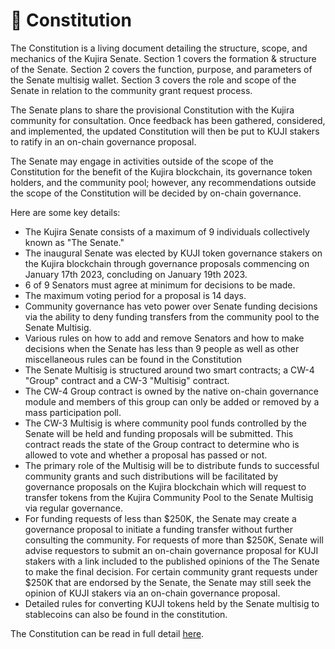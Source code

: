 # 📜 Constitution

The Constitution is a living document detailing the structure, scope, and mechanics of the Kujira Senate. Section 1 covers the formation & structure of the Senate. Section 2 covers the function, purpose, and parameters of the Senate multisig wallet. Section 3 covers the role and scope of the Senate in relation to the community grant request process.&#x20;

The Senate plans to share the provisional Constitution with the Kujira community for consultation. Once feedback has been gathered, considered, and implemented, the updated Constitution will then be put to KUJI stakers to ratify in an on-chain governance proposal.

The Senate may engage in activities outside of the scope of the Constitution for the benefit of the Kujira blockchain, its governance token holders, and the community pool; however, any recommendations outside the scope of the Constitution will be decided by on-chain governance.&#x20;

&#x20;Here are some key details:

* The Kujira Senate consists of a maximum of 9 individuals collectively known as "The Senate."
* The inaugural Senate was elected by KUJI token governance stakers on the Kujira blockchain through governance proposals commencing on January 17th 2023, concluding on January 19th 2023.
* 6 of 9 Senators must agree at minimum for decisions to be made.&#x20;
* The maximum voting period for a proposal is 14 days.&#x20;
* Community governance has veto power over Senate funding decisions via the ability to deny funding transfers from the community pool to the Senate Multisig.&#x20;
* Various rules on how to add and remove Senators and how to make decisions when the Senate has less than 9 people as well as other miscellaneous rules can be found in the Constitution
* The Senate Multisig is structured around two smart contracts; a CW-4 "Group" contract and a CW-3 "Multisig" contract.&#x20;
* The CW-4 Group contract is owned by the native on-chain governance module and members of this group can only be added or removed by a mass participation poll.
* The CW-3 Multisig is where community pool funds controlled by the Senate will be held and funding proposals will be submitted. This contract reads the state of the Group contract to determine who is allowed to vote and whether a proposal has passed or not.&#x20;
* The primary role of the Multisig will be to distribute funds to successful community grants and such distributions will be facilitated by governance proposals on the Kujira blockchain which will request to transfer tokens from the Kujira Community Pool to the Senate Multisig via regular governance.&#x20;
* For funding requests of less than $250K, the Senate may create a governance proposal to initiate a funding transfer without further consulting the community. For requests of more than $250K, Senate will advise requestors to submit an on-chain governance proposal for KUJI stakers with a link included to the published opinions of the The Senate to make the final decision. For certain community grant requests under $250K that are endorsed by the Senate, the Senate may still seek the opinion of KUJI stakers via an on-chain governance proposal.&#x20;
* Detailed rules for converting KUJI tokens held by the Senate multisig to stablecoins can also be found in the constitution.

The Constitution can be read in full detail [here](https://heather-bandana-e21.notion.site/Kujira-Senate-Constitution-v0-1-604e5850cfdd41718634e04cf23119fa).
